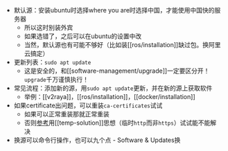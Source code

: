 - 默认源：安装ubuntu时选择where you are时选择中国，才能使用中国快的服务器
  - 所以这时别装外宾
  - 如果选错了，之后可以在ubuntu的设置中改
  - 当然，默认源也有可能不够好（比如装[[ros/installation]]缺过包。换阿里云搞定）
- 更新列表：`sudo apt update`
  - 这是安全的，和[[software-management/upgrade]]一定要区分开！`upgrade`千万谨慎执行！
- 常见流程：添加新的源，用`sudo apt update`更新，并在新的源上获取软件
  - 举例：[[v2raya]]，[[ros/installation]]，[[docker/installation]]
- 如果certificate出问题，可以重装`ca-certificates`试试
  - 如果可以正常重装那就正常重装
  - 否则[参考](https://blog.csdn.net/Chaowanq/article/details/121559709)用[[temp-solution]]思想（临时`http`而非`https`）试试能不能解决
- 换源可以命令行操作，也可以九个点 - Software & Updates换